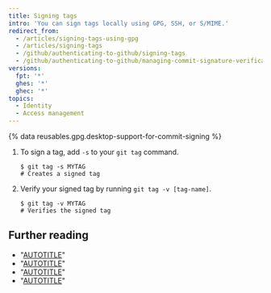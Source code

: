 ```yaml
---
title: Signing tags
intro: 'You can sign tags locally using GPG, SSH, or S/MIME.'
redirect_from:
  - /articles/signing-tags-using-gpg
  - /articles/signing-tags
  - /github/authenticating-to-github/signing-tags
  - /github/authenticating-to-github/managing-commit-signature-verification/signing-tags
versions:
  fpt: '*'
  ghes: '*'
  ghec: '*'
topics:
  - Identity
  - Access management
---
```

{% data reusables.gpg.desktop-support-for-commit-signing %}

1. To sign a tag, add `-s` to your `git tag` command.

   ```shell
   $ git tag -s MYTAG
   # Creates a signed tag
   ```

1. Verify your signed tag by running `git tag -v [tag-name]`.

   ```shell
   $ git tag -v MYTAG
   # Verifies the signed tag
   ```

## Further reading

- "[AUTOTITLE](/repositories/releasing-projects-on-github/viewing-your-repositorys-releases-and-tags)"
- "[AUTOTITLE](/authentication/managing-commit-signature-verification/telling-git-about-your-signing-key)"
- "[AUTOTITLE](/authentication/managing-commit-signature-verification/associating-an-email-with-your-gpg-key)"
- "[AUTOTITLE](/authentication/managing-commit-signature-verification/signing-commits)"

